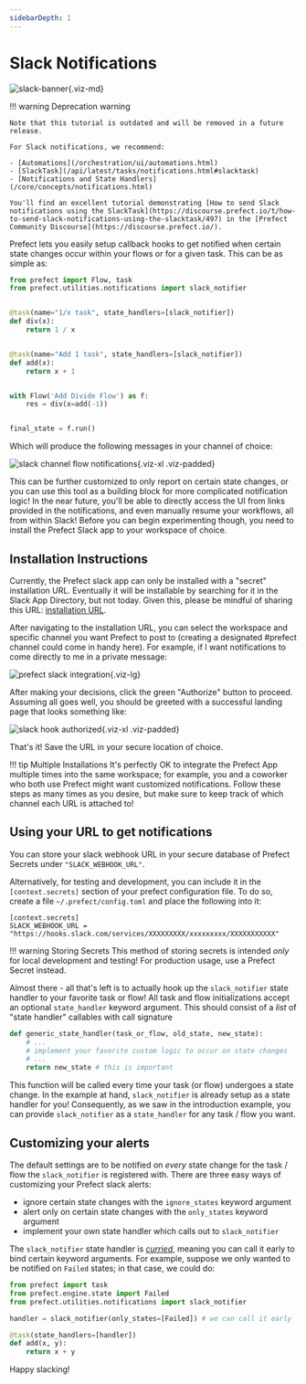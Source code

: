 ```yaml
---
sidebarDepth: 1
---
```


# Slack Notifications

![slack-banner](https://uploads-ssl.webflow.com/5ba446b0e783e26d5a2f2382/5bc4f20bd534b99be66f24aa_slack.png){.viz-md}

!!! warning Deprecation warning

    Note that this tutorial is outdated and will be removed in a future release.

    For Slack notifications, we recommend:

    - [Automations](/orchestration/ui/automations.html)
    - [SlackTask](/api/latest/tasks/notifications.html#slacktask)
    - [Notifications and State Handlers](/core/concepts/notifications.html)

    You'll find an excellent tutorial demonstrating [How to send Slack notifications using the SlackTask](https://discourse.prefect.io/t/how-to-send-slack-notifications-using-the-slacktask/497) in the [Prefect Community Discourse](https://discourse.prefect.io/).



Prefect lets you easily setup callback hooks to get notified when certain state changes occur within your flows or for a given task.
This can be as simple as:

```python
from prefect import Flow, task
from prefect.utilities.notifications import slack_notifier


@task(name="1/x task", state_handlers=[slack_notifier])
def div(x):
    return 1 / x


@task(name="Add 1 task", state_handlers=[slack_notifier])
def add(x):
    return x + 1


with Flow('Add Divide Flow') as f:
    res = div(x=add(-1))


final_state = f.run()
```

Which will produce the following messages in your channel of choice:

![slack channel flow notifications](/example_slack.png){.viz-xl .viz-padded}

This can be further customized to only report on certain state changes, or you can use this tool as a building block for more complicated notification logic!
In the near future, you'll be able to directly access the UI from links provided in the notifications, and even manually resume your workflows, all from within Slack!
Before you can begin experimenting though, you need to install the Prefect Slack app to your workspace of choice.

## Installation Instructions

Currently, the Prefect slack app can only be installed with a "secret" installation URL. Eventually it will be installable by searching for it in the Slack App Directory, but not today. Given this, please be mindful of sharing this URL: [installation URL](https://prefect-slack.appspot.com).

After navigating to the installation URL, you can select the workspace and specific channel you want Prefect to post to (creating a designated #prefect channel could come in handy here). For example, if I want notifications to come directly to me in a private message:

![prefect slack integration](/slack_page1.png){.viz-lg}

After making your decisions, click the green "Authorize" button to proceed. Assuming all goes well, you should be greeted with a successful landing page that looks something like:

![slack hook authorized](/slack_page2.png){.viz-xl .viz-padded}

That's it! Save the URL in your secure location of choice.

!!! tip Multiple Installations
    It's perfectly OK to integrate the Prefect App multiple times into the same workspace; for example, you and a coworker who both use Prefect might want customized notifications. Follow these steps as many times as you desire, but make sure to keep track of which channel each URL is attached to!

## Using your URL to get notifications

You can store your slack webhook URL in your secure database of Prefect Secrets under `"SLACK_WEBHOOK_URL"`. 

Alternatively, for testing and development, you can include it in the `[context.secrets]` section of your prefect configuration file. To do so, create a file `~/.prefect/config.toml` and place the following into it:

```
[context.secrets]
SLACK_WEBHOOK_URL = "https://hooks.slack.com/services/XXXXXXXXX/xxxxxxxxx/XXXXXXXXXXX"
```

!!! warning Storing Secrets
    This method of storing secrets is intended _only_ for local development and testing! For production usage, use a Prefect Secret instead.

Almost there - all that's left is to actually hook up the `slack_notifier` state handler to your favorite task or flow! All task and flow initializations accept an optional `state_handler` keyword argument. This should consist of a _list_ of "state handler" callables with call signature

```python
def generic_state_handler(task_or_flow, old_state, new_state):
    # ...
    # implement your favorite custom logic to occur on state changes
    # ...
    return new_state # this is important
```

This function will be called every time your task (or flow) undergoes a state change. In the example at hand, `slack_notifier` is already setup as a state handler for you!
Consequently, as we saw in the introduction example, you can provide `slack_notifier` as a `state_handler` for any task / flow you want.

## Customizing your alerts

The default settings are to be notified on _every_ state change for the task / flow the `slack_notifier` is registered with. There are three easy ways of customizing your Prefect slack alerts:

- ignore certain state changes with the `ignore_states` keyword argument
- alert only on certain state changes with the `only_states` keyword argument
- implement your own state handler which calls out to `slack_notifier`

The `slack_notifier` state handler is [_curried_](https://en.wikipedia.org/wiki/Currying), meaning you can call it early to bind certain keyword arguments. For example, suppose we only wanted to be notified on `Failed` states; in that case, we could do:

```python
from prefect import task
from prefect.engine.state import Failed
from prefect.utilities.notifications import slack_notifier

handler = slack_notifier(only_states=[Failed]) # we can call it early

@task(state_handlers=[handler])
def add(x, y):
    return x + y
```

Happy slacking!
